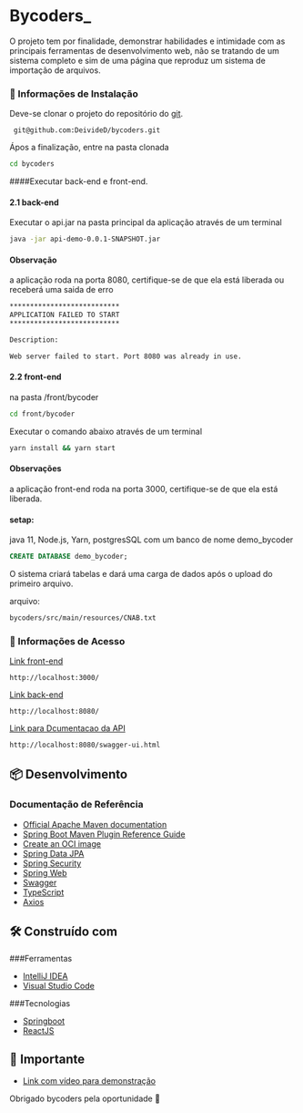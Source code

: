 # Bycoders_

O projeto tem por finalidade, demonstrar habilidades e intimidade com as principais ferramentas de desenvolvimento web,
não se tratando de um sistema completo e sim de uma página que reproduz um sistema de importação de arquivos.  

### 🔧  Informações de Instalação
 Deve-se clonar o projeto do repositório do [git](https://github.com). 
```
 git@github.com:DeivideD/bycoders.git
```
Ápos a finalização, entre na pasta clonada

```bash
cd bycoders 
```


####Executar back-end e front-end.

#### 2.1 back-end
Executar o api.jar na pasta principal da aplicação através de um terminal
```bash
java -jar api-demo-0.0.1-SNAPSHOT.jar
```
#### Observação
a aplicação roda na porta 8080, certifique-se de que ela está liberada
ou receberá uma saida de erro
```bash
***************************
APPLICATION FAILED TO START
***************************

Description:

Web server failed to start. Port 8080 was already in use.
```

#### 2.2 front-end
na pasta /front/bycoder
```bash
cd front/bycoder
```

Executar o comando abaixo através de um terminal
```bash
yarn install && yarn start
```

#### Observações
a aplicação front-end roda na porta 3000, certifique-se de que 
ela está liberada.


#### setap: 
java 11,
Node.js,
Yarn,
postgresSQL com um banco de nome demo_bycoder
```sql
CREATE DATABASE demo_bycoder;
```
O sistema criará tabelas e dará uma carga de dados após o upload do primeiro arquivo.

arquivo:
```bash
bycoders/src/main/resources/CNAB.txt
```


### 📌 Informações de Acesso
[Link front-end](http://localhost:3000/)
```
http://localhost:3000/
```

[Link back-end](http://localhost:8080/)
```
http://localhost:8080/
```

[Link para Dcumentacao da API](http://localhost:3000/)
```
http://localhost:8080/swagger-ui.html
```
## 📦 Desenvolvimento
### Documentação de Referência


* [Official Apache Maven documentation](https://maven.apache.org/guides/index.html)
* [Spring Boot Maven Plugin Reference Guide](https://docs.spring.io/spring-boot/docs/2.6.3/maven-plugin/reference/html/)
* [Create an OCI image](https://docs.spring.io/spring-boot/docs/2.6.3/maven-plugin/reference/html/#build-image)
* [Spring Data JPA](https://docs.spring.io/spring-boot/docs/2.6.3/reference/htmlsingle/#boot-features-jpa-and-spring-data)
* [Spring Security](https://docs.spring.io/spring-boot/docs/2.6.3/reference/htmlsingle/#boot-features-security)
* [Spring Web](https://docs.spring.io/spring-boot/docs/2.6.3/reference/htmlsingle/#boot-features-developing-web-applications)
* [Swagger](https://swagger.io/tools/open-source/open-source-integrations/)
* [TypeScript](https://www.typescriptlang.org/docs/)
* [Axios](https://axios-http.com/ptbr/docs/intro)

## 🛠️ Construído com
###Ferramentas
* [IntelliJ IDEA](https://www.jetbrains.com/pt-br/idea/)
* [Visual Studio Code](https://code.visualstudio.com/)

###Tecnologias
* [Springboot](https://spring.io/projects/spring-boot)
* [ReactJS](https://pt-br.reactjs.org/)


## 🎁 Importante
* [Link com vídeo para demonstração]()

 
Obrigado bycoders pela oportunidade 📢
